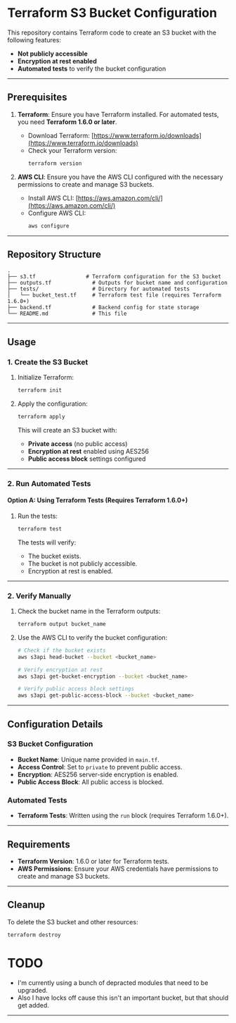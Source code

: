 # Terraform S3 Bucket Configuration

This repository contains Terraform code to create an S3 bucket with the following features:
- **Not publicly accessible**
- **Encryption at rest enabled**
- **Automated tests** to verify the bucket configuration

---

## Prerequisites

1. **Terraform**: Ensure you have Terraform installed. For automated tests, you need **Terraform 1.6.0 or later**.
   - Download Terraform: [https://www.terraform.io/downloads](https://www.terraform.io/downloads)
   - Check your Terraform version:
     ```bash
     terraform version
     ```

2. **AWS CLI**: Ensure you have the AWS CLI configured with the necessary permissions to create and manage S3 buckets.
   - Install AWS CLI: [https://aws.amazon.com/cli/](https://aws.amazon.com/cli/)
   - Configure AWS CLI:
     ```bash
     aws configure
     ```

---

## Repository Structure

```
.
├── s3.tf                # Terraform configuration for the S3 bucket
├── outputs.tf             # Outputs for bucket name and configuration
├── tests/                 # Directory for automated tests
│   └── bucket_test.tf     # Terraform test file (requires Terraform 1.6.0+)
├── backend.tf             # Backend config for state storage
└── README.md              # This file
```

---

## Usage

### 1. **Create the S3 Bucket**

1. Initialize Terraform:
   ```bash
   terraform init
   ```

2. Apply the configuration:
   ```bash
   terraform apply
   ```

   This will create an S3 bucket with:
   - **Private access** (no public access)
   - **Encryption at rest** enabled using AES256
   - **Public access block** settings configured

---

### 2. **Run Automated Tests**

#### **Option A: Using Terraform Tests (Requires Terraform 1.6.0+)**
1. Run the tests:
   ```bash
   terraform test
   ```

   The tests will verify:
   - The bucket exists.
   - The bucket is not publicly accessible.
   - Encryption at rest is enabled.

---

### 2. **Verify Manually**

1. Check the bucket name in the Terraform outputs:
   ```bash
   terraform output bucket_name
   ```

2. Use the AWS CLI to verify the bucket configuration:
   ```bash
   # Check if the bucket exists
   aws s3api head-bucket --bucket <bucket_name>

   # Verify encryption at rest
   aws s3api get-bucket-encryption --bucket <bucket_name>

   # Verify public access block settings
   aws s3api get-public-access-block --bucket <bucket_name>
   ```

---

## Configuration Details

### **S3 Bucket Configuration**
- **Bucket Name**: Unique name provided in `main.tf`.
- **Access Control**: Set to `private` to prevent public access.
- **Encryption**: AES256 server-side encryption is enabled.
- **Public Access Block**: All public access is blocked.

### **Automated Tests**
- **Terraform Tests**: Written using the `run` block (requires Terraform 1.6.0+).

---

## Requirements

- **Terraform Version**: 1.6.0 or later for Terraform tests.
- **AWS Permissions**: Ensure your AWS credentials have permissions to create and manage S3 buckets.

---

## Cleanup

To delete the S3 bucket and other resources:
```bash
terraform destroy
```

# TODO
- I'm currently using a bunch of depracted modules that need to be upgraded. 
- Also I have locks off cause this isn't an important bucket, but that should get added. 
---